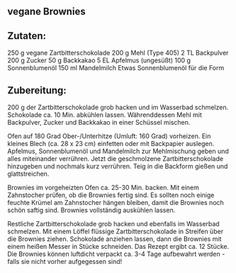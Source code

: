## vegane Brownies

## Zutaten:

250 g vegane Zartbitterschokolade
200 g Mehl (Type 405)
2 TL Backpulver
200 g Zucker
50 g Backkakao
5 EL Apfelmus (ungesüßt)
100 g Sonnenblumenöl
150 ml Mandelmilch
Etwas Sonnenblumenöl für die Form

## Zubereitung:

200 g der Zartbitterschokolade grob hacken und im Wasserbad schmelzen. Schokolade ca. 10 Min. abkühlen lassen. Währenddessen Mehl mit Backpulver, Zucker und Backkakao in einer Schüssel mischen.

Ofen auf 180 Grad Ober-/Unterhitze (Umluft: 160 Grad) vorheizen. Ein kleines Blech (ca. 28 x 23 cm) einfetten oder mit Backpapier auslegen. Apfelmus, Sonnenblumenöl und Mandelmilch zur Mehlmischung geben und alles miteinander verrühren. Jetzt die geschmolzene Zartbitterschokolade hinzugeben und nochmals kurz verrühren. Teig in die Backform gießen und glattstreichen.

Brownies im vorgeheizten Ofen ca. 25-30 Min. backen. Mit einem Zahnstocher prüfen, ob die Brownies fertig sind. Es sollten noch einige feuchte Krümel am Zahnstocher hängen bleiben, damit die Brownies noch schön saftig sind. Brownies vollständig auskühlen lassen.

Restliche Zartbitterschokolade grob hacken und ebenfalls im Wasserbad schmelzen. Mit einem Löffel flüssige Zartbitterschokolade in Streifen über die Brownies ziehen. Schokolade anziehen lassen, dann die Brownies mit einem heißen Messer in Stücke schneiden. Das Rezept ergibt ca. 12 Stücke. Die Brownies können luftdicht verpackt ca. 3-4 Tage aufbewahrt werden - falls sie nicht vorher aufgegessen sind!

